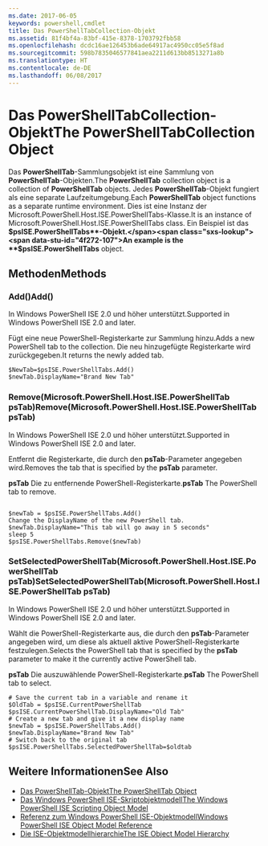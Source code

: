 ```yaml
---
ms.date: 2017-06-05
keywords: powershell,cmdlet
title: Das PowerShellTabCollection-Objekt
ms.assetid: 81f4bf4a-83bf-415e-8378-1703792fbb58
ms.openlocfilehash: dcdc16ae126453b6ade64917ac4950cc05e5f8ad
ms.sourcegitcommit: 598b7835046577841aea2211d613bb8513271a8b
ms.translationtype: HT
ms.contentlocale: de-DE
ms.lasthandoff: 06/08/2017
---
```

# <a name="the-powershelltabcollection-object"></a><span data-ttu-id="4f272-103">Das PowerShellTabCollection-Objekt</span><span class="sxs-lookup"><span data-stu-id="4f272-103">The PowerShellTabCollection Object</span></span>
  <span data-ttu-id="4f272-104">Das **PowerShellTab**-Sammlungsobjekt ist eine Sammlung von **PowerShellTab**-Objekten.</span><span class="sxs-lookup"><span data-stu-id="4f272-104">The **PowerShellTab** collection object is a collection of **PowerShellTab** objects.</span></span> <span data-ttu-id="4f272-105">Jedes **PowerShellTab**-Objekt fungiert als eine separate Laufzeitumgebung.</span><span class="sxs-lookup"><span data-stu-id="4f272-105">Each **PowerShellTab** object functions as a separate runtime environment.</span></span> <span data-ttu-id="4f272-106">Dies ist eine Instanz der Microsoft.PowerShell.Host.ISE.PowerShellTabs-Klasse.</span><span class="sxs-lookup"><span data-stu-id="4f272-106">It is an instance of Microsoft.PowerShell.Host.ISE.PowerShellTabs class.</span></span> <span data-ttu-id="4f272-107">Ein Beispiel ist das **$psISE.PowerShellTabs**-Objekt.</span><span class="sxs-lookup"><span data-stu-id="4f272-107">An example is the **$psISE.PowerShellTabs** object.</span></span>

## <a name="methods"></a><span data-ttu-id="4f272-108">Methoden</span><span class="sxs-lookup"><span data-stu-id="4f272-108">Methods</span></span>

### <a name="add"></a><span data-ttu-id="4f272-109">Add\(\)</span><span class="sxs-lookup"><span data-stu-id="4f272-109">Add\(\)</span></span>
  <span data-ttu-id="4f272-110">In Windows PowerShell ISE 2.0 und höher unterstützt.</span><span class="sxs-lookup"><span data-stu-id="4f272-110">Supported in Windows PowerShell ISE 2.0 and later.</span></span> 

 <span data-ttu-id="4f272-111">Fügt eine neue PowerShell-Registerkarte zur Sammlung hinzu.</span><span class="sxs-lookup"><span data-stu-id="4f272-111">Adds a new PowerShell tab to the collection.</span></span> <span data-ttu-id="4f272-112">Die neu hinzugefügte Registerkarte wird zurückgegeben.</span><span class="sxs-lookup"><span data-stu-id="4f272-112">It returns the newly added tab.</span></span>

```
$NewTab=$psISE.PowerShellTabs.Add()
$newTab.DisplayName="Brand New Tab"
```

### <a name="removemicrosoftpowershellhostisepowershelltab-pstab"></a><span data-ttu-id="4f272-113">Remove\(Microsoft.PowerShell.Host.ISE.PowerShellTab psTab\)</span><span class="sxs-lookup"><span data-stu-id="4f272-113">Remove\(Microsoft.PowerShell.Host.ISE.PowerShellTab psTab\)</span></span>
  <span data-ttu-id="4f272-114">In Windows PowerShell ISE 2.0 und höher unterstützt.</span><span class="sxs-lookup"><span data-stu-id="4f272-114">Supported in Windows PowerShell ISE 2.0 and later.</span></span> 

 <span data-ttu-id="4f272-115">Entfernt die Registerkarte, die durch den **psTab**-Parameter angegeben wird.</span><span class="sxs-lookup"><span data-stu-id="4f272-115">Removes the tab that is specified by the **psTab** parameter.</span></span>

 <span data-ttu-id="4f272-116">**psTab**
 Die zu entfernende PowerShell-Registerkarte.</span><span class="sxs-lookup"><span data-stu-id="4f272-116">**psTab**
 The PowerShell tab to remove.</span></span>

```

$newTab = $psISE.PowerShellTabs.Add()
Change the DisplayName of the new PowerShell tab. 
$newTab.DisplayName="This tab will go away in 5 seconds" 
sleep 5 
$psISE.PowerShellTabs.Remove($newTab)
```

### <a name="setselectedpowershelltabmicrosoftpowershellhostisepowershelltab-pstab"></a><span data-ttu-id="4f272-117">SetSelectedPowerShellTab\(Microsoft.PowerShell.Host.ISE.PowerShellTab psTab\)</span><span class="sxs-lookup"><span data-stu-id="4f272-117">SetSelectedPowerShellTab\(Microsoft.PowerShell.Host.ISE.PowerShellTab psTab\)</span></span>
  <span data-ttu-id="4f272-118">In Windows PowerShell ISE 2.0 und höher unterstützt.</span><span class="sxs-lookup"><span data-stu-id="4f272-118">Supported in Windows PowerShell ISE 2.0 and later.</span></span> 

 <span data-ttu-id="4f272-119">Wählt die PowerShell-Registerkarte aus, die durch den **psTab**-Parameter angegeben wird, um diese als aktuell aktive PowerShell-Registerkarte festzulegen.</span><span class="sxs-lookup"><span data-stu-id="4f272-119">Selects the PowerShell tab that is specified by the **psTab** parameter to make it the currently active PowerShell tab.</span></span>

 <span data-ttu-id="4f272-120">**psTab**
 Die auszuwählende PowerShell-Registerkarte.</span><span class="sxs-lookup"><span data-stu-id="4f272-120">**psTab**
 The PowerShell tab to select.</span></span>

```
# Save the current tab in a variable and rename it
$OldTab = $psISE.CurrentPowerShellTab
$psISE.CurrentPowerShellTab.DisplayName="Old Tab"
# Create a new tab and give it a new display name
$newTab = $psISE.PowerShellTabs.Add()
$newTab.DisplayName="Brand New Tab" 
# Switch back to the original tab
$psISE.PowerShellTabs.SelectedPowerShellTab=$oldtab
```

## <a name="see-also"></a><span data-ttu-id="4f272-121">Weitere Informationen</span><span class="sxs-lookup"><span data-stu-id="4f272-121">See Also</span></span>
- [<span data-ttu-id="4f272-122">Das PowerShellTab-Objekt</span><span class="sxs-lookup"><span data-stu-id="4f272-122">The PowerShellTab Object</span></span>](The-PowerShellTab-Object.md) 
- [<span data-ttu-id="4f272-123">Das Windows PowerShell ISE-Skriptobjektmodell</span><span class="sxs-lookup"><span data-stu-id="4f272-123">The Windows PowerShell ISE Scripting Object Model</span></span>](../ise/The-Windows-PowerShell-ISE-Scripting-Object-Model.md) 
- [<span data-ttu-id="4f272-124">Referenz zum Windows PowerShell ISE-Objektmodell</span><span class="sxs-lookup"><span data-stu-id="4f272-124">Windows PowerShell ISE Object Model Reference</span></span>](../ise/Windows-PowerShell-ISE-Object-Model-Reference.md) 
- [<span data-ttu-id="4f272-125">Die ISE-Objektmodellhierarchie</span><span class="sxs-lookup"><span data-stu-id="4f272-125">The ISE Object Model Hierarchy</span></span>](../ise/The-ISE-Object-Model-Hierarchy.md)

  
